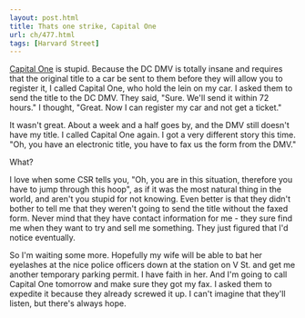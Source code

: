 ```yaml
---
layout: post.html
title: Thats one strike, Capital One
url: ch/477.html
tags: [Harvard Street]
---
```

[Capital One](http://www.capitalone.com) is stupid. Because the DC DMV is totally insane and requires that the original title to a car be sent to them before they will allow you to register it, I called Capital One, who hold the lein on my car. I asked them to send the title to the DC DMV. They said, "Sure. We'll send it within 72 hours." I thought, "Great. Now I can register my car and not get a ticket."

It wasn't great. About a week and a half goes by, and the DMV still doesn't have my title. I called Capital One again. I got a very different story this time. "Oh, you have an electronic title, you have to fax us the form from the DMV."

What?

I love when some CSR tells you, "Oh, you are in this situation, therefore you have to jump through this hoop", as if it was the most natural thing in the world, and aren't you stupid for not knowing. Even better is that they didn't bother to tell me that they weren't going to send the title without the faxed form. Never mind that they have contact information for me - they sure find me when they want to try and sell me something. They just figured that I'd notice eventually. 

So I'm waiting some more. Hopefully my wife will be able to bat her eyelashes at the nice police officers down at the station on V St. and get me another temporary parking permit. I have faith in her. And I'm going to call Capital One tomorrow and make sure they got my fax. I asked them to expedite it because they already screwed it up. I can't imagine that they'll listen, but there's always hope.
